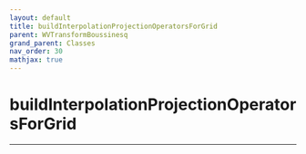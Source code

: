 ```yaml
---
layout: default
title: buildInterpolationProjectionOperatorsForGrid
parent: WVTransformBoussinesq
grand_parent: Classes
nav_order: 30
mathjax: true
---
```


#  buildInterpolationProjectionOperatorsForGrid




---

